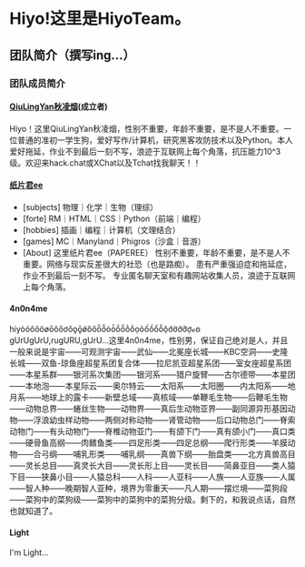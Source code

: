 # Hiyo!这里是HiyoTeam。
## 团队简介（撰写ing...）




### 团队成员简介
#### [QiuLingYan秋凌烟](https://qiu-lingyan.github.io/qly.github.io/)(成立者)
 Hiyo！这里QiuLingYan秋凌烟，性别不重要，年龄不重要，是不是人不重要。一位普通的准初一学生狗，爱好写作/计算机，研究黑客攻防技术以及Python。本人爱好拖延，作业不到最后一刻不写，浪迹于互联网上每个角落，抗压能力10^3级。欢迎来hack.chat或XChat以及Tchat找我聊天！！

#### [纸片君ee](https://paperee.tk/)
 - [subjects] 物理｜化学｜生物（理综）
 - [forte] RM｜HTML｜CSS｜Python（前端｜编程）
 - [hobbies] 插画｜编程｜计算机（文理结合）
 - [games] MC｜Manyland｜Phigros（沙盒｜音游）
 - [About] 这里纸片君ee（PAPEREE） 性别不重要，年龄不重要，是不是人不重要。网络与现实反差很大的社恐（也是路痴）。 患有严重强迫症和拖延症，作业不到最后一刻不写。 专业匿名聊天室和有趣网站收集人员，浪迹于互联网上每个角落。
 
#### 4n0n4me
hiyòóôõöøōŏőơǒǫǭǿȍȏȫȭȯȱṍṏṑṓọỏốồổỗộớờởỡợℴꞝ
gUrUgUrU,rugURU,gUrU…这里4n0n4me，性别男，保证自己绝对是人，并且一般来说是宇宙——可观测宇宙——武仙——北冕座长城——KBC空洞——史隆长城——双鱼-琼鱼座超星系团复合体——拉尼凯亚超星系团——室女座超星系团——本星系群——银河系次集团——银河系——猎户旋臂——古尔德带——本星团——本地泡——本星际云——奥尔特云——太阳系——太阳圈——内太阳系——地月系——地球上的露卡——新壁总域——真核域——单鞭毛生物——后鞭毛生物——动物总界——蜷丝生物——动物界——真后生动物亚界——副同源异形基因动物——浮浪幼虫样动物——两侧对称动物——肾管动物——后口动物总门——脊索动物门——有头动物门——脊椎动物亚门——有颌下门——真有颌小门——真口类——硬骨鱼高纲——肉鳍鱼类——四足形类——四足总纲——爬行形类——羊膜动物——合弓纲——哺乳形类——哺乳纲——真兽下纲——胎盘类——北方真兽高目——灵长总目——真灵长大目——灵长形上目——灵长目——简鼻亚目——类人猿下目——狭鼻小目——人猿总科——人科——人亚科——人族——人亚族——人属——智人种——晚期智人亚种，境界为零重天——凡人期——摆烂境——菜狗段——菜狗中的菜狗级——菜狗中的菜狗中的菜狗分级。剩下的，和我说点话，自然也就知道了。

#### Light
I'm Light...

